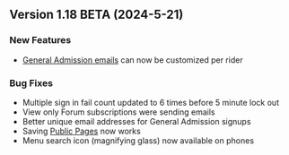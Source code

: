  ## Version 1.18 BETA (2024-5-21)
 ### New Features
 - [General Admission emails](/GA/email) can now be customized per rider

 ### Bug Fixes
 - Multiple sign in fail count updated to 6 times before 5 minute lock out
 - View only Forum subscriptions were sending emails
 - Better unique email addresses for General Admission signups
 - Saving [Public Pages](/Admin/publicPage) now works
 - Menu search icon (magnifying glass) now available on phones
